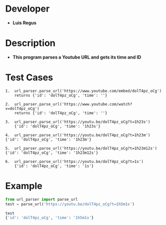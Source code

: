 # Developer 
   * **Luis Regus**

# Description 
   * **This program parses a Youtube URL and gets its time and ID**

# Test Cases
    1.  url_parser.parse_url('https://www.youtube.com/embed/dolT4pz_oCg')
        returns {'id': 'dolT4pz_oCg', 'time': ''}

    2.  url_parser.parse_url('https://www.youtube.com/watch?v=dolT4pz_oCg')
        returns {'id': 'dolT4pz_oCg', 'time': ''}

    3.  url_parser.parse_url('https://youtu.be/dolT4pz_oCg?t=1h23s')
        {'id': 'dolT4pz_oCg', 'time': '1h23s'} 

    4.  url_parser.parse_url('https://youtu.be/dolT4pz_oCg?t=1h23m')
	{'id': 'dolT4pz_oCg', 'time': '1h23m'}

    5.  url_parser.parse_url('https://youtu.be/dolT4pz_oCg?t=1h23m12s')
	{'id': 'dolT4pz_oCg', 'time': '1h23m12s'}
    
    6.  url_parser.parse_url('https://youtu.be/dolT4pz_oCg?t=1s')
        {'id': 'dolT4pz_oCg', 'time': '1s'}

# Example
```python
from url_parser import parse_url
test = parse_url('https://youtu.be/dolT4pz_oCg?t=1h5m1s')

test
{'id': 'dolT4pz_oCg', 'time': '1h5m1s'}

```
